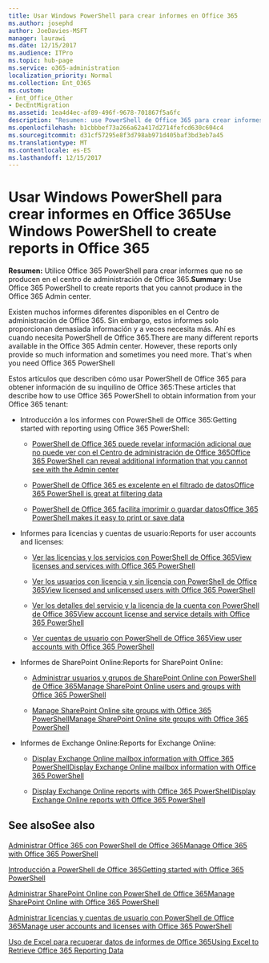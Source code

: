 ```yaml
---
title: Usar Windows PowerShell para crear informes en Office 365
ms.author: josephd
author: JoeDavies-MSFT
manager: laurawi
ms.date: 12/15/2017
ms.audience: ITPro
ms.topic: hub-page
ms.service: o365-administration
localization_priority: Normal
ms.collection: Ent_O365
ms.custom:
- Ent_Office_Other
- DecEntMigration
ms.assetid: 1ea4d4ec-af89-496f-9678-701867f5a6fc
description: "Resumen: use PowerShell de Office 365 para crear informes que no se pueden crear en el Centro de administración de Office 365."
ms.openlocfilehash: b1cbbbef73a266a62a417d2714fefcd630c604c4
ms.sourcegitcommit: d31cf57295e8f3d798ab971d405baf3bd3eb7a45
ms.translationtype: MT
ms.contentlocale: es-ES
ms.lasthandoff: 12/15/2017
---
```

# <a name="use-windows-powershell-to-create-reports-in-office-365"></a><span data-ttu-id="56f83-103">Usar Windows PowerShell para crear informes en Office 365</span><span class="sxs-lookup"><span data-stu-id="56f83-103">Use Windows PowerShell to create reports in Office 365</span></span>

 <span data-ttu-id="56f83-104">**Resumen:** Utilice Office 365 PowerShell para crear informes que no se producen en el centro de administración de Office 365.</span><span class="sxs-lookup"><span data-stu-id="56f83-104">**Summary:** Use Office 365 PowerShell to create reports that you cannot produce in the Office 365 Admin center.</span></span>
  
<span data-ttu-id="56f83-p101">Existen muchos informes diferentes disponibles en el Centro de administración de Office 365. Sin embargo, estos informes solo proporcionan demasiada información y a veces necesita más. Ahí es cuando necesita PowerShell de Office 365.</span><span class="sxs-lookup"><span data-stu-id="56f83-p101">There are many different reports available in the Office 365 Admin center. However, these reports only provide so much information and sometimes you need more. That's when you need Office 365 PowerShell</span></span>
  
<span data-ttu-id="56f83-108">Estos artículos que describen cómo usar PowerShell de Office 365 para obtener información de su inquilino de Office 365:</span><span class="sxs-lookup"><span data-stu-id="56f83-108">These articles that describe how to use Office 365 PowerShell to obtain information from your Office 365 tenant:</span></span>
  
- <span data-ttu-id="56f83-109">Introducción a los informes con PowerShell de Office 365:</span><span class="sxs-lookup"><span data-stu-id="56f83-109">Getting started with reporting using Office 365 PowerShell:</span></span>
    
  - [<span data-ttu-id="56f83-110">PowerShell de Office 365 puede revelar información adicional que no puede ver con el Centro de administración de Office 365</span><span class="sxs-lookup"><span data-stu-id="56f83-110">Office 365 PowerShell can reveal additional information that you cannot see with the Admin center</span></span>](https://technet.microsoft.com/library/dn568034.aspx#reveal)
    
  - [<span data-ttu-id="56f83-111">PowerShell de Office 365 es excelente en el filtrado de datos</span><span class="sxs-lookup"><span data-stu-id="56f83-111">Office 365 PowerShell is great at filtering data</span></span>](https://technet.microsoft.com/library/dn568034.aspx#filter)
    
  - [<span data-ttu-id="56f83-112">PowerShell de Office 365 facilita imprimir o guardar datos</span><span class="sxs-lookup"><span data-stu-id="56f83-112">Office 365 PowerShell makes it easy to print or save data</span></span>](https://technet.microsoft.com/library/dn568034.aspx#printsave)
    
- <span data-ttu-id="56f83-113">Informes para licencias y cuentas de usuario:</span><span class="sxs-lookup"><span data-stu-id="56f83-113">Reports for user accounts and licenses:</span></span>
    
  - [<span data-ttu-id="56f83-114">Ver las licencias y los servicios con PowerShell de Office 365</span><span class="sxs-lookup"><span data-stu-id="56f83-114">View licenses and services with Office 365 PowerShell</span></span>](view-licenses-and-services-with-office-365-powershell.md)
    
  - [<span data-ttu-id="56f83-115">Ver los usuarios con licencia y sin licencia con PowerShell de Office 365</span><span class="sxs-lookup"><span data-stu-id="56f83-115">View licensed and unlicensed users with Office 365 PowerShell</span></span>](view-licensed-and-unlicensed-users-with-office-365-powershell.md)
    
  - [<span data-ttu-id="56f83-116">Ver los detalles del servicio y la licencia de la cuenta con PowerShell de Office 365</span><span class="sxs-lookup"><span data-stu-id="56f83-116">View account license and service details with Office 365 PowerShell</span></span>](view-account-license-and-service-details-with-office-365-powershell.md)
    
  - [<span data-ttu-id="56f83-117">Ver cuentas de usuario con PowerShell de Office 365</span><span class="sxs-lookup"><span data-stu-id="56f83-117">View user accounts with Office 365 PowerShell</span></span>](view-user-accounts-with-office-365-powershell.md)
    
- <span data-ttu-id="56f83-118">Informes de SharePoint Online:</span><span class="sxs-lookup"><span data-stu-id="56f83-118">Reports for SharePoint Online:</span></span>
    
  - [<span data-ttu-id="56f83-119">Administrar usuarios y grupos de SharePoint Online con PowerShell de Office 365</span><span class="sxs-lookup"><span data-stu-id="56f83-119">Manage SharePoint Online users and groups with Office 365 PowerShell</span></span>](http://technet.microsoft.com/library/9680af2e-a965-4e62-92ee-da72105c7800.aspx)
    
  - [<span data-ttu-id="56f83-120">Manage SharePoint Online site groups with Office 365 PowerShell</span><span class="sxs-lookup"><span data-stu-id="56f83-120">Manage SharePoint Online site groups with Office 365 PowerShell</span></span>](http://technet.microsoft.com/library/122f4099-c78d-4cce-bab0-4343b04596ae.aspx)
    
- <span data-ttu-id="56f83-121">Informes de Exchange Online:</span><span class="sxs-lookup"><span data-stu-id="56f83-121">Reports for Exchange Online:</span></span>
    
  - [<span data-ttu-id="56f83-122">Display Exchange Online mailbox information with Office 365 PowerShell</span><span class="sxs-lookup"><span data-stu-id="56f83-122">Display Exchange Online mailbox information with Office 365 PowerShell</span></span>](http://technet.microsoft.com/library/13843002-56ca-4b75-81c5-84386522b01b.aspx)
    
  - [<span data-ttu-id="56f83-123">Display Exchange Online reports with Office 365 PowerShell</span><span class="sxs-lookup"><span data-stu-id="56f83-123">Display Exchange Online reports with Office 365 PowerShell</span></span>](http://technet.microsoft.com/library/4873a063-9fc4-4ed9-826a-6e935fef61d4.aspx)
    
## <a name="see-also"></a><span data-ttu-id="56f83-124">See also</span><span class="sxs-lookup"><span data-stu-id="56f83-124">See also</span></span>

#### 

[<span data-ttu-id="56f83-125">Administrar Office 365 con PowerShell de Office 365</span><span class="sxs-lookup"><span data-stu-id="56f83-125">Manage Office 365 with Office 365 PowerShell</span></span>](manage-office-365-with-office-365-powershell.md)
  
[<span data-ttu-id="56f83-126">Introducción a PowerShell de Office 365</span><span class="sxs-lookup"><span data-stu-id="56f83-126">Getting started with Office 365 PowerShell</span></span>](getting-started-with-office-365-powershell.md)
  
[<span data-ttu-id="56f83-127">Administrar SharePoint Online con PowerShell de Office 365</span><span class="sxs-lookup"><span data-stu-id="56f83-127">Manage SharePoint Online with Office 365 PowerShell</span></span>](manage-sharepoint-online-with-office-365-powershell.md)
  
[<span data-ttu-id="56f83-128">Administrar licencias y cuentas de usuario con PowerShell de Office 365</span><span class="sxs-lookup"><span data-stu-id="56f83-128">Manage user accounts and licenses with Office 365 PowerShell</span></span>](manage-user-accounts-and-licenses-with-office-365-powershell.md)
  
[<span data-ttu-id="56f83-129">Uso de Excel para recuperar datos de informes de Office 365</span><span class="sxs-lookup"><span data-stu-id="56f83-129">Using Excel to Retrieve Office 365 Reporting Data</span></span>](using-excel-to-retrieve-office-365-reporting-data.md)


